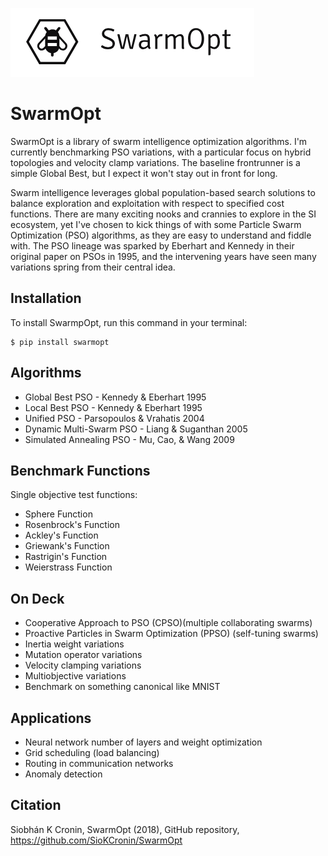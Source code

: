 ![particles](https://github.com/SioKCronin/PSO-baselines/blob/master/media/swarmopt_lateral.png)

# SwarmOpt

SwarmOpt is a library of swarm intelligence optimization algorithms. I'm currently benchmarking PSO variations,
with a particular focus on hybrid topologies and velocity clamp variations. The baseline frontrunner is a simple Global Best,
but I expect it won't stay out in front for long.  

Swarm intelligence leverages global population-based search solutions to balance exploration and exploitation with respect 
to specified cost functions. There are many exciting nooks and crannies to explore in the SI ecosystem, yet I've chosen 
to kick things of with some Particle Swarm Optimization (PSO) algorithms, as they are easy to understand and fiddle with. 
The PSO lineage was sparked by Eberhart and Kennedy in their original paper on PSOs in 1995, and the intervening 
years have seen many variations spring from their central idea. 

## Installation

To install SwarmpOpt, run this command in your terminal:

```shell
$ pip install swarmopt
```

## Algorithms
* Global Best PSO - Kennedy & Eberhart 1995
* Local Best PSO - Kennedy & Eberhart 1995
* Unified PSO - Parsopoulos &  Vrahatis 2004
* Dynamic Multi-Swarm PSO - Liang & Suganthan 2005
* Simulated Annealing PSO - Mu, Cao, & Wang 2009

## Benchmark Functions

Single objective test functions:
* Sphere Function
* Rosenbrock's Function
* Ackley's Function
* Griewank's Function
* Rastrigin's Function
* Weierstrass Function

## On Deck

* Cooperative Approach to PSO (CPSO)(multiple collaborating swarms)
* Proactive Particles in Swarm Optimization (PPSO) (self-tuning swarms)
* Inertia weight variations
* Mutation operator variations
* Velocity clamping variations
* Multiobjective variations
* Benchmark on something canonical like MNIST

## Applications

* Neural network number of layers and weight optimization
* Grid scheduling (load balancing)
* Routing in communication networks
* Anomaly detection

## Citation

Siobhán K Cronin, SwarmOpt (2018), GitHub repository, https://github.com/SioKCronin/SwarmOpt
